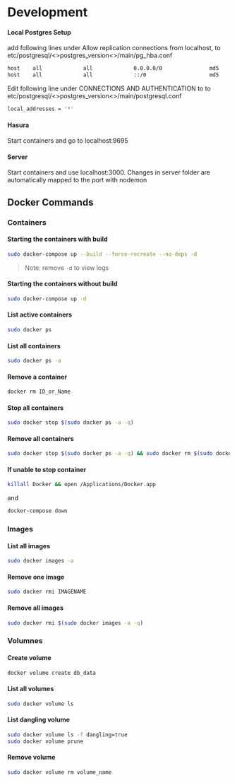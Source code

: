 # Development

#### Local Postgres Setup
add following lines under Allow replication connections from localhost, to etc/postgresql/<>postgres_version<>/main/pg_hba.conf
```sh
host    all             all             0.0.0.0/0               md5
host    all             all             ::/0                    md5
```


Edit following line under CONNECTIONS AND AUTHENTICATION to to etc/postgresql/<>postgres_version<>/main/postgresql.conf
```sh
local_addresses = '*'
```
#### Hasura
Start containers and go to localhost:9695

#### Server
Start containers and use localhost:3000. Changes in server folder are automatically mapped to the port with nodemon



## Docker Commands

### Containers
#### Starting the containers with build
```sh
sudo docker-compose up --build --force-recreate --no-deps -d
```
> Note: remove `-d` to view logs


#### Starting the containers without build
```sh
sudo docker-compose up -d
```

#### List active containers
```sh
sudo docker ps
```

#### List all containers
```sh
sudo docker ps -a
```

#### Remove a container
```sh
docker rm ID_or_Name
```

#### Stop all containers
```sh
sudo docker stop $(sudo docker ps -a -q)
```

#### Remove all containers
```sh
sudo docker stop $(sudo docker ps -a -q) && sudo docker rm $(sudo docker ps -a -q) && sudo docker volume prune
```

#### If unable to stop container
```sh
killall Docker && open /Applications/Docker.app
```
and
```sh
docker-compose down
```


### Images
#### List all images
```sh
sudo docker images -a
```

#### Remove one image
```sh
sudo docker rmi IMAGENAME
```

#### Remove all images
```sh
sudo docker rmi $(sudo docker images -a -q)
```

### Volumnes
#### Create volume
```sh
docker volume create db_data
```
#### List all volumes
```sh
sudo docker volume ls
```

#### List dangling volume
```sh
sudo docker volume ls -f dangling=true
sudo docker volume prune
``` 

#### Remove volume
```sh
sudo docker volume rm volume_name
```
